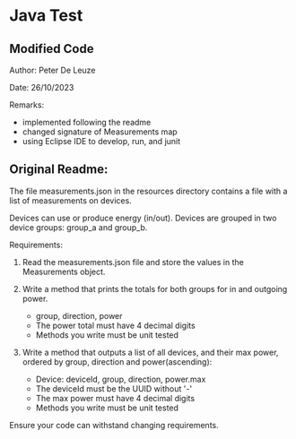 # Java Test

## Modified Code

Author: Peter De Leuze

Date: 26/10/2023

Remarks:

- implemented following the readme
- changed signature of Measurements map
- using Eclipse IDE to develop, run, and junit


## Original Readme:

The file measurements.json in the resources directory contains a file with a list of measurements on devices.

Devices can use or produce energy (in/out). Devices are grouped in two device groups: group_a and group_b.

Requirements:

1) Read the measurements.json file and store the values in the Measurements object.

2) Write a method that prints the totals for both groups for in and outgoing power.
    - group, direction, power
    - The power total must have 4 decimal digits
    - Methods you write must be unit tested

3) Write a method that outputs a list of all devices, and their max power, ordered by group, direction and power(ascending):
    - Device: deviceId, group, direction, power.max
    - The deviceId must be the UUID without '-' 
    - The max power must have 4 decimal digits
    - Methods you write must be unit tested

Ensure your code can withstand changing requirements.


